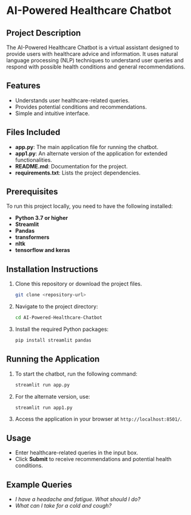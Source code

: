 # AI-Powered Healthcare Chatbot

## Project Description

The AI-Powered Healthcare Chatbot is a virtual assistant designed to provide users with healthcare advice and information. It uses natural language processing (NLP) techniques to understand user queries and respond with possible health conditions and general recommendations.

## Features

- Understands user healthcare-related queries.
- Provides potential conditions and recommendations.
- Simple and intuitive interface.

## Files Included

- **app.py**: The main application file for running the chatbot.
- **app1.py**: An alternate version of the application for extended functionalities.
- **README.md**: Documentation for the project.
- **requirements.txt**: Lists the project dependencies.

## Prerequisites

To run this project locally, you need to have the following installed:

- **Python 3.7 or higher**
- **Streamlit**
- **Pandas**
- **transformers**
- **nltk**
- **tensorflow and keras**

## Installation Instructions

1. Clone this repository or download the project files.

    ```bash
    git clone <repository-url>
    ```

2. Navigate to the project directory:

    ```bash
    cd AI-Powered-Healthcare-Chatbot
    ```

3. Install the required Python packages:

    ```bash
    pip install streamlit pandas
    ```

## Running the Application

1. To start the chatbot, run the following command:

    ```bash
    streamlit run app.py
    ```

2. For the alternate version, use:

    ```bash
    streamlit run app1.py
    ```

3. Access the application in your browser at `http://localhost:8501/`.

## Usage

- Enter healthcare-related queries in the input box.
- Click **Submit** to receive recommendations and potential health conditions.

## Example Queries

- *I have a headache and fatigue. What should I do?*
- *What can I take for a cold and cough?*


